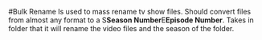 #Bulk Rename
Is used to mass rename tv show files. Should convert files from almost any format to a S**Season Number**E**Episode Number**. Takes in folder that it will rename the video files and the season of the folder.
